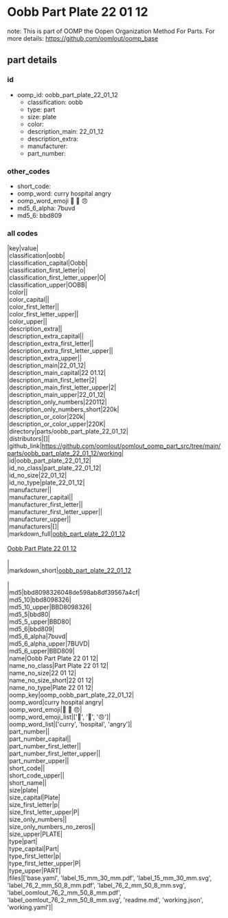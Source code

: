 # Oobb Part Plate 22 01 12  

note: This is part of OOMP the Oopen Organization Method For Parts. For more details: https://github.com/oomlout/oomp_base

##  part details





### id
* oomp_id: oobb_part_plate_22_01_12
  * classification: oobb
  * type: part
  * size: plate
  * color: 
  * description_main: 22_01_12
  * description_extra: 
  * manufacturer: 
  * part_number: 

### other_codes
* short_code: 
* oomp_word: curry hospital angry
* oomp_word_emoji :curry: :hospital: :angry:
* md5_6_alpha: 7buvd
* md5_6: bbd809

### all codes 
|key|value|  
|classification|oobb|  
|classification_capital|Oobb|  
|classification_first_letter|o|  
|classification_first_letter_upper|O|  
|classification_upper|OOBB|  
|color||  
|color_capital||  
|color_first_letter||  
|color_first_letter_upper||  
|color_upper||  
|description_extra||  
|description_extra_capital||  
|description_extra_first_letter||  
|description_extra_first_letter_upper||  
|description_extra_upper||  
|description_main|22_01_12|  
|description_main_capital|22 01.12|  
|description_main_first_letter|2|  
|description_main_first_letter_upper|2|  
|description_main_upper|22_01_12|  
|description_only_numbers|220112|  
|description_only_numbers_short|220k|  
|description_or_color|220k|  
|description_or_color_upper|220K|  
|directory|parts/oobb_part_plate_22_01_12|  
|distributors|[]|  
|github_link|https://github.com/oomlout/oomlout_oomp_part_src/tree/main/parts/oobb_part_plate_22_01_12/working|  
|id|oobb_part_plate_22_01_12|  
|id_no_class|part_plate_22_01_12|  
|id_no_size|22_01_12|  
|id_no_type|plate_22_01_12|  
|manufacturer||  
|manufacturer_capital||  
|manufacturer_first_letter||  
|manufacturer_first_letter_upper||  
|manufacturer_upper||  
|manufacturers|[]|  
|markdown_full|[oobb_part_plate_22_01_12](https://github.com/oomlout/oomlout_oomp_part_src/tree/main/parts/oobb_part_plate_22_01_12/working)<br>[](https://github.com/oomlout/oomlout_oomp_part_src/tree/main/parts/oobb_part_plate_22_01_12/working)<br>[Oobb Part Plate 22 01 12](https://github.com/oomlout/oomlout_oomp_part_src/tree/main/parts/oobb_part_plate_22_01_12/working)<br><br>|  
|markdown_short|[oobb_part_plate_22_01_12](https://github.com/oomlout/oomlout_oomp_part_src/tree/main/parts/oobb_part_plate_22_01_12/working)<br><br>|  
|md5|bbd8098326048de598ab8df39567a4cf|  
|md5_10|bbd8098326|  
|md5_10_upper|BBD8098326|  
|md5_5|bbd80|  
|md5_5_upper|BBD80|  
|md5_6|bbd809|  
|md5_6_alpha|7buvd|  
|md5_6_alpha_upper|7BUVD|  
|md5_6_upper|BBD809|  
|name|Oobb Part Plate 22 01 12|  
|name_no_class|Part Plate 22 01 12|  
|name_no_size|22 01 12|  
|name_no_size_short|22 01 12|  
|name_no_type|Plate 22 01 12|  
|oomp_key|oomp_oobb_part_plate_22_01_12|  
|oomp_word|curry hospital angry|  
|oomp_word_emoji|:curry: :hospital: :angry:|  
|oomp_word_emoji_list|[':curry:', ':hospital:', ':angry:']|  
|oomp_word_list|['curry', 'hospital', 'angry']|  
|part_number||  
|part_number_capital||  
|part_number_first_letter||  
|part_number_first_letter_upper||  
|part_number_upper||  
|short_code||  
|short_code_upper||  
|short_name||  
|size|plate|  
|size_capital|Plate|  
|size_first_letter|p|  
|size_first_letter_upper|P|  
|size_only_numbers||  
|size_only_numbers_no_zeros||  
|size_upper|PLATE|  
|type|part|  
|type_capital|Part|  
|type_first_letter|p|  
|type_first_letter_upper|P|  
|type_upper|PART|  
|files|['base.yaml', 'label_15_mm_30_mm.pdf', 'label_15_mm_30_mm.svg', 'label_76_2_mm_50_8_mm.pdf', 'label_76_2_mm_50_8_mm.svg', 'label_oomlout_76_2_mm_50_8_mm.pdf', 'label_oomlout_76_2_mm_50_8_mm.svg', 'readme.md', 'working.json', 'working.yaml']|  
